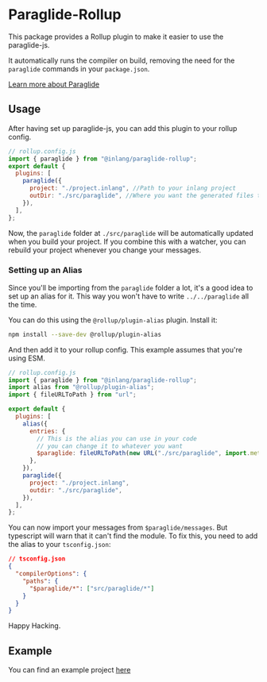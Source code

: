 # Paraglide-Rollup

This package provides a Rollup plugin to make it easier to use the paraglide-js.

It automatically runs the compiler on build, removing the
need for the `paraglide` commands in your `package.json`.

[Learn more about Paraglide](https://inlang.com/m/gerre34r/library-inlang-paraglideJs)

## Usage

After having set up paraglide-js, you can add this plugin to your rollup config.

```js
// rollup.config.js
import { paraglide } from "@inlang/paraglide-rollup";
export default {
  plugins: [
    paraglide({
      project: "./project.inlang", //Path to your inlang project
      outDir: "./src/paraglide", //Where you want the generated files to be placed
    }),
  ],
};
```

Now, the `paraglide` folder at `./src/paraglide` will be automatically updated when you build your project. If you combine this with a watcher, you can rebuild your project whenever you change your messages.

### Setting up an Alias

Since you'll be importing from the `paraglide` folder a lot, it's a good idea to set up an alias for it. This way you won't have to write `../../paraglide` all the time.

You can do this using the `@rollup/plugin-alias` plugin. Install it:

```bash
npm install --save-dev @rollup/plugin-alias
```

And then add it to your rollup config. This example assumes that you're using ESM.

```js
// rollup.config.js
import { paraglide } from "@inlang/paraglide-rollup";
import alias from "@rollup/plugin-alias";
import { fileURLToPath } from "url";

export default {
  plugins: [
    alias({
      entries: {
        // This is the alias you can use in your code
        // you can change it to whatever you want
        $paraglide: fileURLToPath(new URL("./src/paraglide", import.meta.url)),
      },
    }),
    paraglide({
      project: "./project.inlang",
      outdir: "./src/paraglide",
    }),
  ],
};
```

You can now import your messages from `$paraglide/messages`. But typescript will warn that it can't find the module. To fix this, you need to add the alias to your `tsconfig.json`:

```json
// tsconfig.json
{
  "compilerOptions": {
    "paths": {
      "$paraglide/*": ["src/paraglide/*"]
    }
  }
}
```

Happy Hacking.

## Example

You can find an example project [here](https://github.com/opral/monorepo/tree/main/inlang/source-code/paraglide/paraglide-rollup/example)
